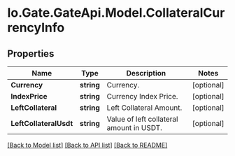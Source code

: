 
# Io.Gate.GateApi.Model.CollateralCurrencyInfo

## Properties

Name | Type | Description | Notes
------------ | ------------- | ------------- | -------------
**Currency** | **string** | Currency. | [optional] 
**IndexPrice** | **string** | Currency Index Price. | [optional] 
**LeftCollateral** | **string** | Left Collateral Amount. | [optional] 
**LeftCollateralUsdt** | **string** | Value of left collateral amount in USDT. | [optional] 

[[Back to Model list]](../README.md#documentation-for-models)
[[Back to API list]](../README.md#documentation-for-api-endpoints)
[[Back to README]](../README.md)
